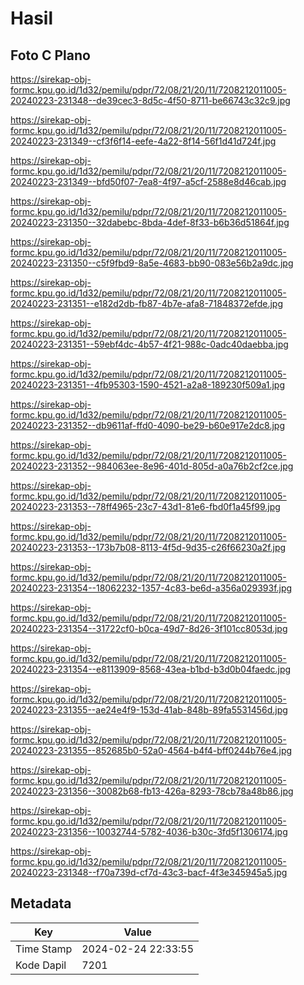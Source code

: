 # Hasil

## Foto C Plano

https://sirekap-obj-formc.kpu.go.id/1d32/pemilu/pdpr/72/08/21/20/11/7208212011005-20240223-231348--de39cec3-8d5c-4f50-8711-be66743c32c9.jpg

https://sirekap-obj-formc.kpu.go.id/1d32/pemilu/pdpr/72/08/21/20/11/7208212011005-20240223-231349--cf3f6f14-eefe-4a22-8f14-56f1d41d724f.jpg

https://sirekap-obj-formc.kpu.go.id/1d32/pemilu/pdpr/72/08/21/20/11/7208212011005-20240223-231349--bfd50f07-7ea8-4f97-a5cf-2588e8d46cab.jpg

https://sirekap-obj-formc.kpu.go.id/1d32/pemilu/pdpr/72/08/21/20/11/7208212011005-20240223-231350--32dabebc-8bda-4def-8f33-b6b36d51864f.jpg

https://sirekap-obj-formc.kpu.go.id/1d32/pemilu/pdpr/72/08/21/20/11/7208212011005-20240223-231350--c5f9fbd9-8a5e-4683-bb90-083e56b2a9dc.jpg

https://sirekap-obj-formc.kpu.go.id/1d32/pemilu/pdpr/72/08/21/20/11/7208212011005-20240223-231351--e182d2db-fb87-4b7e-afa8-71848372efde.jpg

https://sirekap-obj-formc.kpu.go.id/1d32/pemilu/pdpr/72/08/21/20/11/7208212011005-20240223-231351--59ebf4dc-4b57-4f21-988c-0adc40daebba.jpg

https://sirekap-obj-formc.kpu.go.id/1d32/pemilu/pdpr/72/08/21/20/11/7208212011005-20240223-231351--4fb95303-1590-4521-a2a8-189230f509a1.jpg

https://sirekap-obj-formc.kpu.go.id/1d32/pemilu/pdpr/72/08/21/20/11/7208212011005-20240223-231352--db9611af-ffd0-4090-be29-b60e917e2dc8.jpg

https://sirekap-obj-formc.kpu.go.id/1d32/pemilu/pdpr/72/08/21/20/11/7208212011005-20240223-231352--984063ee-8e96-401d-805d-a0a76b2cf2ce.jpg

https://sirekap-obj-formc.kpu.go.id/1d32/pemilu/pdpr/72/08/21/20/11/7208212011005-20240223-231353--78ff4965-23c7-43d1-81e6-fbd0f1a45f99.jpg

https://sirekap-obj-formc.kpu.go.id/1d32/pemilu/pdpr/72/08/21/20/11/7208212011005-20240223-231353--173b7b08-8113-4f5d-9d35-c26f66230a2f.jpg

https://sirekap-obj-formc.kpu.go.id/1d32/pemilu/pdpr/72/08/21/20/11/7208212011005-20240223-231354--18062232-1357-4c83-be6d-a356a029393f.jpg

https://sirekap-obj-formc.kpu.go.id/1d32/pemilu/pdpr/72/08/21/20/11/7208212011005-20240223-231354--31722cf0-b0ca-49d7-8d26-3f101cc8053d.jpg

https://sirekap-obj-formc.kpu.go.id/1d32/pemilu/pdpr/72/08/21/20/11/7208212011005-20240223-231354--e8113909-8568-43ea-b1bd-b3d0b04faedc.jpg

https://sirekap-obj-formc.kpu.go.id/1d32/pemilu/pdpr/72/08/21/20/11/7208212011005-20240223-231355--ae24e4f9-153d-41ab-848b-89fa5531456d.jpg

https://sirekap-obj-formc.kpu.go.id/1d32/pemilu/pdpr/72/08/21/20/11/7208212011005-20240223-231355--852685b0-52a0-4564-b4f4-bff0244b76e4.jpg

https://sirekap-obj-formc.kpu.go.id/1d32/pemilu/pdpr/72/08/21/20/11/7208212011005-20240223-231356--30082b68-fb13-426a-8293-78cb78a48b86.jpg

https://sirekap-obj-formc.kpu.go.id/1d32/pemilu/pdpr/72/08/21/20/11/7208212011005-20240223-231356--10032744-5782-4036-b30c-3fd5f1306174.jpg

https://sirekap-obj-formc.kpu.go.id/1d32/pemilu/pdpr/72/08/21/20/11/7208212011005-20240223-231348--f70a739d-cf7d-43c3-bacf-4f3e345945a5.jpg


## Metadata

| Key        | Value               |
| ---------- | ------------------- |
| Time Stamp | 2024-02-24 22:33:55 |
| Kode Dapil | 7201                |



